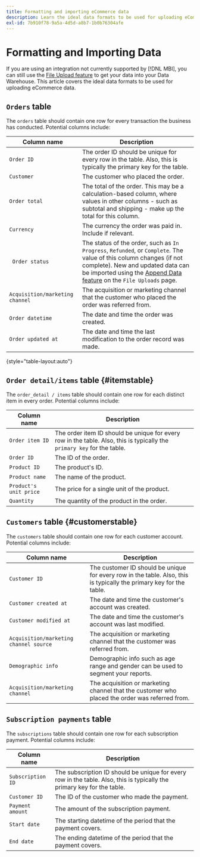 ```yaml
---
title: Formatting and importing eCommerce data
description: Learn the ideal data formats to be used for uploading eCommerce data.
exl-id: 7b910f78-9a5a-4d5d-a8b7-1b0b76304afe
---
```

# Formatting and Importing Data

If you are using an integration not currently supported by [!DNL MBI], you can still use the [File Upload feature](using-file-uploader.md) to get your data into your Data Warehouse. This article covers the ideal data formats to be used for uploading eCommerce data.

## `Orders` table

The `orders` table should contain one row for every transaction the business has conducted. Potential columns include:

| Column name | Description |
|----|----|
| `Order ID` | The order ID should be unique for every row in the table. Also, this is typically the primary key for the table. |
| `Customer` | The customer who placed the order. |
| `Order total` | The total of the order. This may be a calculation-based column, where values in other columns - such as subtotal and shipping - make up the total for this column. |
| `Currency` | The currency the order was paid in. Include if relevant. |
|` Order status` | The status of the order, such as `In Progress`, `Refunded`, or `Complete`. The value of this column changes (if not complete). New and updated data can be imported using the [Append Data feature](../../../data-analyst/importing-data/connecting-data/using-file-uploader.md) on the `File Uploads` page. |
| `Acquisition/marketing channel` | The acquisition or marketing channel that the customer who placed the order was referred from. |
| `Order datetime` | The date and time the order was created. |
| `Order updated at` | The date and time the last modification to the order record was made. |

{style="table-layout:auto"}

## `Order detail/items` table {#itemstable}

The `order_detail / items` table should contain one row for each distinct item in every order. Potential columns include:

| Column name| Description |
|----|----|
| `Order item ID` | The order item ID should be unique for every row in the table. Also, this is typically the `primary key` for the table. |
| `Order ID` | The ID of the order. |
| `Product ID` | The product's ID. |
| `Product name` | The name of the product. |
| `Product's unit price` | The price for a single unit of the product. |
| `Quantity` | The quantity of the product in the order. |

## `Customers` table {#customerstable}

The `customers` table should contain one row for each customer account. Potential columns include:

| Column name| Description |
|----|----|
| `Customer ID` | The customer ID should be unique for every row in the table. Also, this is typically the primary key for the table. |
| `Customer created at` | The date and time the customer's account was created. |
| `Customer modified at` | The date and time the customer's account was last modified. |
| `Acquisition/marketing channel source` | The acquisition or marketing channel that the customer was referred from. |
| `Demographic info` | Demographic info such as age range and gender can be used to segment your reports.  |
| `Acquisition/marketing channel` | The acquisition or marketing channel that the customer who placed the order was referred from. |

## `Subscription payments` table

The `subscriptions` table should contain one row for each subscription payment. Potential columns include:

| Column name| Description |
|----|----|
| `Subscription ID` | The subscription ID should be unique for every row in the table. Also, this is typically the primary key for the table. |
| `Customer ID` | The ID of the customer who made the payment. |
| `Payment amount` | The amount of the subscription payment. |
| `Start date` | The starting datetime of the period that the payment covers. |
| `End date` | The ending datetime of the period that the payment covers. |
